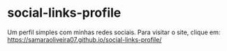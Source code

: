 # social-links-profile
 Um perfil simples com minhas redes sociais.
 Para visitar o site, clique em:
https://samaraoliveira07.github.io/social-links-profile/
